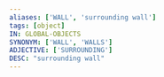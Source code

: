 ```yaml
---
aliases: ['WALL', 'surrounding wall']
tags: [object]
IN: GLOBAL-OBJECTS
SYNONYM: ['WALL', 'WALLS']
ADJECTIVE: ['SURROUNDING']
DESC: "surrounding wall"
---
```

